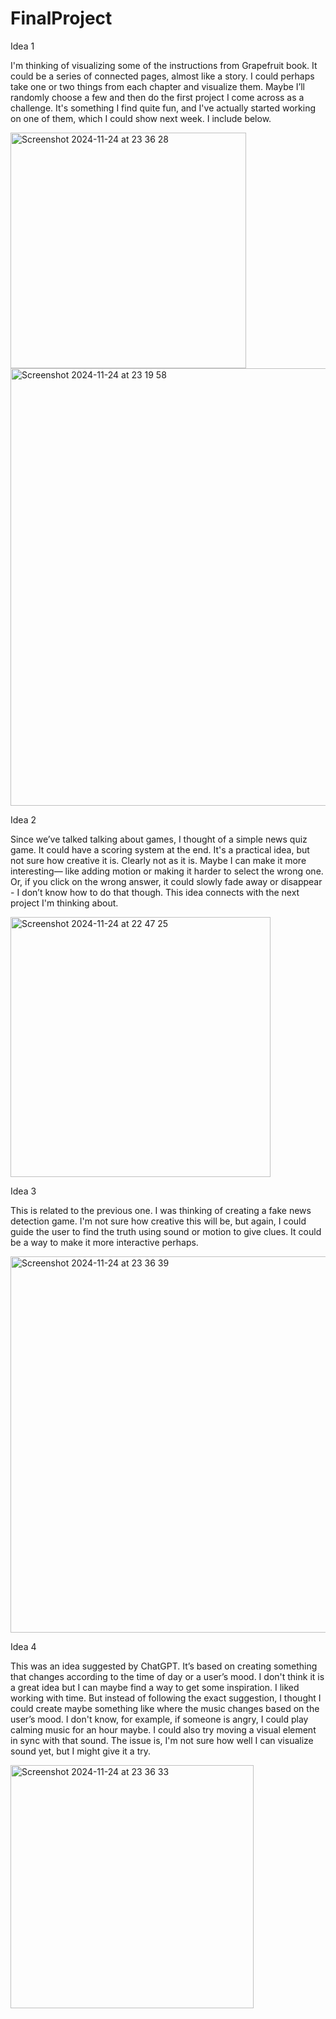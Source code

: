 # FinalProject


Idea 1


I'm thinking of visualizing some of the instructions from Grapefruit book. It could be a series of connected pages, almost like a story. I could perhaps take one or two things from each chapter and visualize them. Maybe I’ll randomly choose a few and then do the first project I come across as a challenge. It's something I find quite fun, and I've actually started working on one of them, which I could show next week. I include below. 


<img width="377" alt="Screenshot 2024-11-24 at 23 36 28" src="https://github.com/user-attachments/assets/d77b97d7-fee2-4531-999f-155af61ad74d">






<img width="700" alt="Screenshot 2024-11-24 at 23 19 58" src="https://github.com/user-attachments/assets/4a368e45-098e-4970-817b-a75964472091">





Idea 2


Since we’ve talked talking about games, I thought of a simple news quiz game. It could have a scoring system at the end. It's a practical idea, but not sure how creative it is. Clearly not as it is. Maybe I can make it more interesting— like adding motion or making it harder to select the wrong one. Or, if you click on the wrong answer, it could slowly fade away or disappear - I don’t know how to do that though. This idea connects with the next project I'm thinking about.


<img width="416" alt="Screenshot 2024-11-24 at 22 47 25" src="https://github.com/user-attachments/assets/5d2ff25d-e353-4020-954f-228ab0d5f2f2">


Idea 3


This is related to the previous one. I was thinking of creating a fake news detection game. I'm not sure how creative this will be, but again, I could guide the user to find the truth using sound or motion to give clues. It could be a way to make it more interactive perhaps. 


<img width="602" alt="Screenshot 2024-11-24 at 23 36 39" src="https://github.com/user-attachments/assets/d106ec6b-158d-4eab-aa7b-80e9c46adde3">



Idea 4

This was an idea suggested by ChatGPT. It’s based on creating something that changes according to the time of day or a user’s mood. I don't think it is a great idea but I can maybe find a way to get some inspiration. I liked working with time. But instead of following the exact suggestion, I thought I could create maybe something like where the music changes based on the user’s mood. I don't know, for example, if someone is angry, I could play calming music for an hour maybe. I could also try moving a visual element in sync with that sound. The issue is, I'm not sure how well I can visualize sound yet, but I might give it a try.



<img width="389" alt="Screenshot 2024-11-24 at 23 36 33" src="https://github.com/user-attachments/assets/82c77c47-9efb-4f12-8f3e-25795827dd30">




